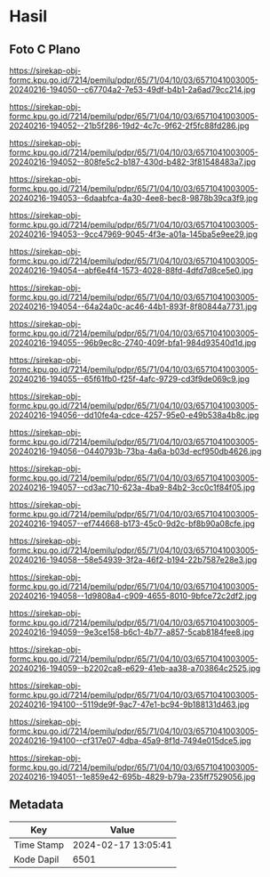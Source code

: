 # Hasil

## Foto C Plano

https://sirekap-obj-formc.kpu.go.id/7214/pemilu/pdpr/65/71/04/10/03/6571041003005-20240216-194050--c67704a2-7e53-49df-b4b1-2a6ad79cc214.jpg

https://sirekap-obj-formc.kpu.go.id/7214/pemilu/pdpr/65/71/04/10/03/6571041003005-20240216-194052--21b5f286-19d2-4c7c-9f62-2f5fc88fd286.jpg

https://sirekap-obj-formc.kpu.go.id/7214/pemilu/pdpr/65/71/04/10/03/6571041003005-20240216-194052--808fe5c2-b187-430d-b482-3f81548483a7.jpg

https://sirekap-obj-formc.kpu.go.id/7214/pemilu/pdpr/65/71/04/10/03/6571041003005-20240216-194053--6daabfca-4a30-4ee8-bec8-9878b39ca3f9.jpg

https://sirekap-obj-formc.kpu.go.id/7214/pemilu/pdpr/65/71/04/10/03/6571041003005-20240216-194053--9cc47969-9045-4f3e-a01a-145ba5e9ee29.jpg

https://sirekap-obj-formc.kpu.go.id/7214/pemilu/pdpr/65/71/04/10/03/6571041003005-20240216-194054--abf6e4f4-1573-4028-88fd-4dfd7d8ce5e0.jpg

https://sirekap-obj-formc.kpu.go.id/7214/pemilu/pdpr/65/71/04/10/03/6571041003005-20240216-194054--64a24a0c-ac46-44b1-893f-8f80844a7731.jpg

https://sirekap-obj-formc.kpu.go.id/7214/pemilu/pdpr/65/71/04/10/03/6571041003005-20240216-194055--96b9ec8c-2740-409f-bfa1-984d93540d1d.jpg

https://sirekap-obj-formc.kpu.go.id/7214/pemilu/pdpr/65/71/04/10/03/6571041003005-20240216-194055--65f61fb0-f25f-4afc-9729-cd3f9de069c9.jpg

https://sirekap-obj-formc.kpu.go.id/7214/pemilu/pdpr/65/71/04/10/03/6571041003005-20240216-194056--dd10fe4a-cdce-4257-95e0-e49b538a4b8c.jpg

https://sirekap-obj-formc.kpu.go.id/7214/pemilu/pdpr/65/71/04/10/03/6571041003005-20240216-194056--0440793b-73ba-4a6a-b03d-ecf950db4626.jpg

https://sirekap-obj-formc.kpu.go.id/7214/pemilu/pdpr/65/71/04/10/03/6571041003005-20240216-194057--cd3ac710-623a-4ba9-84b2-3cc0c1f84f05.jpg

https://sirekap-obj-formc.kpu.go.id/7214/pemilu/pdpr/65/71/04/10/03/6571041003005-20240216-194057--ef744668-b173-45c0-9d2c-bf8b90a08cfe.jpg

https://sirekap-obj-formc.kpu.go.id/7214/pemilu/pdpr/65/71/04/10/03/6571041003005-20240216-194058--58e54939-3f2a-46f2-b194-22b7587e28e3.jpg

https://sirekap-obj-formc.kpu.go.id/7214/pemilu/pdpr/65/71/04/10/03/6571041003005-20240216-194058--1d9808a4-c909-4655-8010-9bfce72c2df2.jpg

https://sirekap-obj-formc.kpu.go.id/7214/pemilu/pdpr/65/71/04/10/03/6571041003005-20240216-194059--9e3ce158-b6c1-4b77-a857-5cab8184fee8.jpg

https://sirekap-obj-formc.kpu.go.id/7214/pemilu/pdpr/65/71/04/10/03/6571041003005-20240216-194059--b2202ca8-e629-41eb-aa38-a703864c2525.jpg

https://sirekap-obj-formc.kpu.go.id/7214/pemilu/pdpr/65/71/04/10/03/6571041003005-20240216-194100--5119de9f-9ac7-47e1-bc94-9b188131d463.jpg

https://sirekap-obj-formc.kpu.go.id/7214/pemilu/pdpr/65/71/04/10/03/6571041003005-20240216-194100--cf317e07-4dba-45a9-8f1d-7494e015dce5.jpg

https://sirekap-obj-formc.kpu.go.id/7214/pemilu/pdpr/65/71/04/10/03/6571041003005-20240216-194051--1e859e42-695b-4829-b79a-235ff7529056.jpg


## Metadata

| Key        | Value               |
| ---------- | ------------------- |
| Time Stamp | 2024-02-17 13:05:41 |
| Kode Dapil | 6501                |



